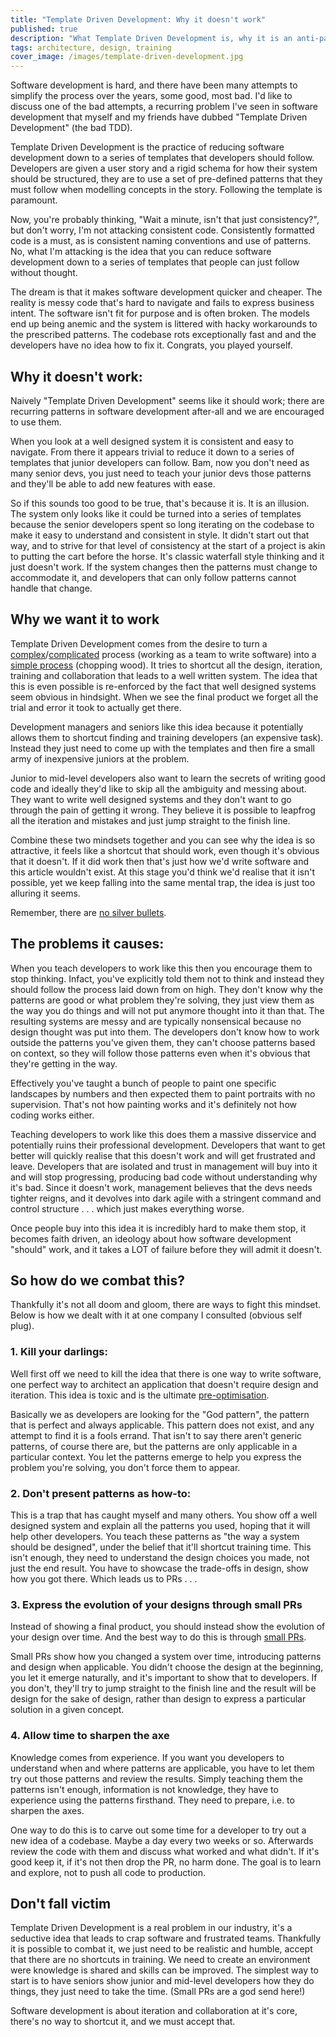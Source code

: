 ```yaml
---
title: "Template Driven Development: Why it doesn't work"
published: true
description: "What Template Driven Development is, why it is an anti-pattern, why it so seductive and how to work around it."
tags: architecture, design, training
cover_image: /images/template-driven-development.jpg
---
```


Software development is hard, and there have been many attempts to simplify the process over the years, some good, most bad. I'd like to discuss one of the bad attempts, a recurring problem I've seen in software development that myself and my friends have dubbed "Template Driven Development" (the bad TDD).

Template Driven Development is the practice of reducing software development down to a series of templates that developers should follow. Developers are given a user story and a rigid schema for how their system should be structured, they are to use a set of pre-defined patterns that they must follow when modelling concepts in the story. Following the template is paramount.

Now, you're probably thinking, "Wait a minute, isn't that just consistency?", but don't worry, I'm not attacking consistent code. Consistently formatted code is a must, as is consistent naming conventions and use of patterns. No, what I'm attacking is the idea that you can reduce software development down to a series of templates that people can just follow without thought.

The dream is that it makes software development quicker and cheaper. The reality is messy code that's hard to navigate and fails to express business intent. The software isn't fit for purpose and is often broken. The models end up being anemic and the system is littered with hacky workarounds to the prescribed patterns. The codebase rots exceptionally fast and and the developers have no idea how to fix it. Congrats, you played yourself.

## Why it doesn't work:
Naively "Template Driven Development" seems like it should work; there are recurring patterns in software development after-all and we are encouraged to use them. 

When you look at a well designed system it is consistent and easy to navigate. From there it appears trivial to reduce it down to a series of templates that junior developers can follow. Bam, now you don't need as many senior devs, you just need to teach your junior devs those patterns and they'll be able to add new features with ease.

So if this sounds too good to be true, that's because it is. It is an illusion. The system only looks like it could be turned into a series of templates because the senior developers spent so long iterating on the codebase to make it easy to understand and consistent in style. It didn't start out that way, and to strive for that level of consistency at the start of a project is akin to putting the cart before the horse. It's classic waterfall style thinking and it just doesn't work. If the system changes then the patterns must change to accommodate it, and developers that can only follow patterns cannot handle that change.

## Why we want it to work
Template Driven Development comes from the desire to turn a [complex](https://en.wikipedia.org/wiki/Cynefin_framework#Complex)/[complicated](https://en.wikipedia.org/wiki/Cynefin_framework#Complicated) process (working as a team to write software) into a [simple process](https://en.wikipedia.org/wiki/Cynefin_framework#Simple_/_Obvious_/_Clear) (chopping wood). It tries to shortcut all the design, iteration, training and collaboration that leads to a well written system. The idea that this is even possible is re-enforced by the fact that well designed systems seem obvious in hindsight. When we see the final product we forget all the trial and error it took to actually get there. 

Development managers and seniors like this idea because it potentially allows them to shortcut finding and training developers (an expensive task). Instead they just need to come up with the templates and then fire a small army of inexpensive juniors at the problem.

Junior to mid-level developers also want to learn the secrets of writing good code and ideally they'd like to skip all the ambiguity and messing about. They want to write well designed systems and they don't want to go through the pain of getting it wrong. They believe it is possible to leapfrog all the iteration and mistakes and just jump straight to the finish line.

Combine these two mindsets together and you can see why the idea is so attractive, it feels like a shortcut that should work, even though it's obvious that it doesn't. If it did work then that's just how we'd write software and this article wouldn't exist. At this stage you'd think we'd realise that it isn't possible, yet we keep falling into the same mental trap, the idea is just too alluring it seems.

Remember, there are [no silver bullets](https://en.wikipedia.org/wiki/No_Silver_Bullet).

## The problems it causes:

When you teach developers to work like this then you encourage them to stop thinking. Infact, you've explicitly told them not to think and instead they should follow the process laid down from on high. They don't know why the patterns are good or what problem they're solving, they just view them as the way you do things and will not put anymore thought into it than that. The resulting systems are messy and are typically nonsensical because no design thought was put into them. The developers don't know how to work outside the patterns you've given them, they can't choose patterns based on context, so they will follow those patterns even when it's obvious that they're getting in the way.

Effectively you've taught a bunch of people to paint one specific landscapes by numbers and then expected them to paint portraits with no supervision. That's not how painting works and it's definitely not how coding works either.

Teaching developers to work like this does them a massive disservice and potentially ruins their professional development. Developers that want to get better will quickly realise that this doesn't work and will get frustrated and leave. Developers that are isolated and trust in management will buy into it and will stop progressing, producing bad code without understanding why it's bad. Since it doesn't work, management believes that the devs needs tighter reigns, and it devolves into dark agile with a stringent command and control structure . . . which just makes everything worse.

Once people buy into this idea it is incredibly hard to make them stop, it becomes faith driven, an ideology about how software development "should" work, and it takes a LOT of failure before they will admit it doesn't. 

## So how do we combat this?
Thankfully it's not all doom and gloom, there are ways to fight this mindset. Below is how we dealt with it at one company I consulted (obvious self plug).

### 1. Kill your darlings:
Well first off we need to kill the idea that there is one way to write software, one perfect way to architect an application that doesn't require design and iteration. This idea is toxic and is the ultimate [pre-optimisation](https://stackify.com/premature-optimization-evil/).

Basically we as developers are looking for the "God pattern", the pattern that is perfect and always applicable. This pattern does not exist, and any attempt to find it is a fools errand. That isn't to say there aren't generic patterns, of course there are, but the patterns are only applicable in a particular context. You let the patterns emerge to help you express the problem you're solving, you don't force them to appear.

### 2. Don't present patterns as how-to:
This is a trap that has caught myself and many others. You show off a well designed system and explain all the patterns you used, hoping that it will help other developers. You teach these patterns as "the way a system should be designed", under the belief that it'll shortcut training time. This isn't enough, they need to understand the design choices you made, not just the end result. You have to showcase the trade-offs in design, show how you got there. Which leads us to PRs . . .  

### 3. Express the evolution of your designs through small PRs
Instead of showing a final product, you should instead show the evolution of your design over time. And the best way to do this is through [small PRs](https://hackernoon.com/the-art-of-pull-requests-6f0f099850f9).

Small PRs show how you changed a system over time, introducing patterns and design when applicable. You didn't choose the design at the beginning, you let it emerge naturally, and it's important to show that to developers. If you don't, they'll try to jump straight to the finish line and the result will be design for the sake of design, rather than design to express a particular solution in a given concept.

### 4. Allow time to sharpen the axe
Knowledge comes from experience. If you want you developers to understand when and where patterns are applicable, you have to let them try out those patterns and review the results. Simply teaching them the patterns isn't enough, information is not knowledge, they have to experience using the patterns firsthand. They need to prepare, i.e. to sharpen the axes.

One way to do this is to carve out some time for a developer to try out a new idea of a codebase. Maybe a day every two weeks or so. Afterwards review the code with them and discuss what worked and what didn't. If it's good keep it, if it's not then drop the PR, no harm done. The goal is to learn and explore, not to push all code to production. 

## Don't fall victim
Template Driven Development is a real problem in our industry, it's a seductive idea that leads to crap software and frustrated teams. Thankfully it is possible to combat it, we just need to be realistic and humble, accept that there are no shortcuts in training. We need to create an environment were knowledge is shared and skills can be improved. The simplest way to start is to have seniors show junior and mid-level developers how they do things, they just need to take the time. (Small PRs are a god send here!)

Software development is about iteration and collaboration at it's core, there's no way to shortcut it, and we must accept that.
